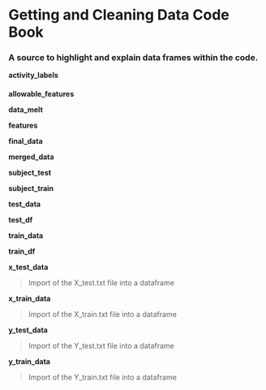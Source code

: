 # Getting and Cleaning Data Code Book
### A source to highlight and explain data frames within the code.

**activity_labels**
>####

**allowable_features**

**data_melt**

**features**

**final_data**

**merged_data**

**subject_test**

**subject_train**

**test_data**

**test_df**

**train_data**

**train_df**

**x_test_data**
> Import of the X_test.txt file into a dataframe

**x_train_data**
> Import of the X_train.txt file into a dataframe

**y_test_data**
> Import of the Y_test.txt file into a dataframe

**y_train_data**
> Import of the Y_train.txt file into a dataframe
